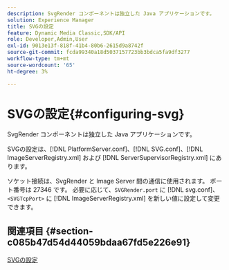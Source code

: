 ```yaml
---
description: SvgRender コンポーネントは独立した Java アプリケーションです。
solution: Experience Manager
title: SVGの設定
feature: Dynamic Media Classic,SDK/API
role: Developer,Admin,User
exl-id: 9013e13f-818f-41b4-80b6-2615d9a8742f
source-git-commit: fcda99340a18d5037157723bb3bdca5fa9df3277
workflow-type: tm+mt
source-wordcount: '65'
ht-degree: 3%

---
```


# SVGの設定{#configuring-svg}

SvgRender コンポーネントは独立した Java アプリケーションです。

SVGの設定は、[!DNL PlatformServer.conf]、[!DNL SVG.conf]、[!DNL ImageServerRegistry.xml] および [!DNL ServerSupervisorRegistry.xml] にあります。

ソケット接続は、SvgRender と Image Server 間の通信に使用されます。 ポート番号は 27346 です。 必要に応じて、`SVGRender.port` に [!DNL svg.conf]、`<SVGTcpPort>` に [!DNL ImageServerRegistry.xml] を新しい値に設定して変更できます。

## 関連項目 {#section-c085b47d54d44059bdaa67fd5e226e91}

[SVGの設定](../../../is-api/image-serving-api-ref/c-configuration-and-administration/c-server-settings/r-svg.md#reference-232104868b2d4af9a4ac9c87552c0bb5)
